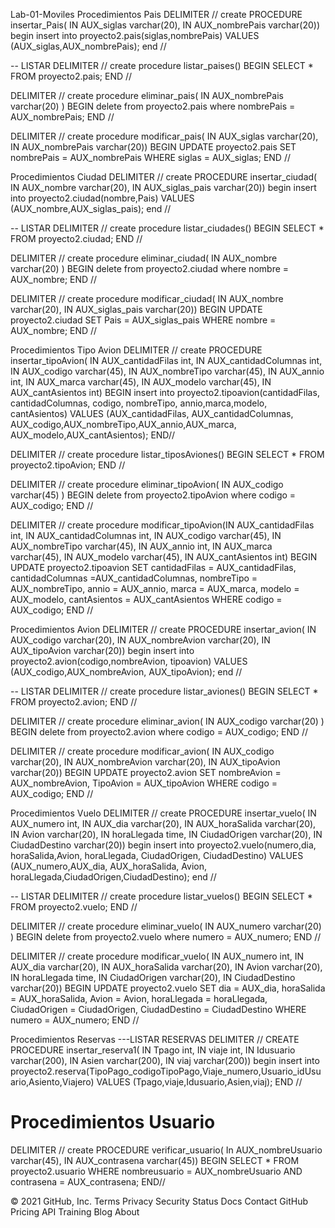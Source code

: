
  
Lab-01-Moviles
Procedimientos Pais
DELIMITER // create PROCEDURE insertar_Pais( IN AUX_siglas varchar(20), IN AUX_nombrePais varchar(20)) begin insert into proyecto2.pais(siglas,nombrePais) VALUES (AUX_siglas,AUX_nombrePais); end //

-- LISTAR DELIMITER // create procedure listar_paises() BEGIN SELECT * FROM proyecto2.pais; END //

DELIMITER // create procedure eliminar_pais( IN AUX_nombrePais varchar(20) ) BEGIN delete from proyecto2.pais where nombrePais = AUX_nombrePais; END //

DELIMITER // create procedure modificar_pais( IN AUX_siglas varchar(20), IN AUX_nombrePais varchar(20)) BEGIN UPDATE proyecto2.pais SET nombrePais = AUX_nombrePais WHERE siglas = AUX_siglas; END //

Procedimientos Ciudad
DELIMITER // create PROCEDURE insertar_ciudad( IN AUX_nombre varchar(20), IN AUX_siglas_pais varchar(20)) begin insert into proyecto2.ciudad(nombre,Pais) VALUES (AUX_nombre,AUX_siglas_pais); end //

-- LISTAR DELIMITER // create procedure listar_ciudades() BEGIN SELECT * FROM proyecto2.ciudad; END //

DELIMITER // create procedure eliminar_ciudad( IN AUX_nombre varchar(20) ) BEGIN delete from proyecto2.ciudad where nombre = AUX_nombre; END //

DELIMITER // create procedure modificar_ciudad( IN AUX_nombre varchar(20), IN AUX_siglas_pais varchar(20)) BEGIN UPDATE proyecto2.ciudad SET Pais = AUX_siglas_pais WHERE nombre = AUX_nombre; END //

Procedimientos Tipo Avion
DELIMITER // create PROCEDURE insertar_tipoAvion( IN AUX_cantidadFilas int, IN AUX_cantidadColumnas int, IN AUX_codigo varchar(45), IN AUX_nombreTipo varchar(45), IN AUX_annio int, IN AUX_marca varchar(45), IN AUX_modelo varchar(45), IN AUX_cantAsientos int) BEGIN insert into proyecto2.tipoavion(cantidadFilas, cantidadColumnas, codigo, nombreTipo, annio,marca,modelo, cantAsientos) VALUES (AUX_cantidadFilas, AUX_cantidadColumnas, AUX_codigo,AUX_nombreTipo,AUX_annio,AUX_marca, AUX_modelo,AUX_cantAsientos); END//

DELIMITER // create procedure listar_tiposAviones() BEGIN SELECT * FROM proyecto2.tipoAvion; END //

DELIMITER // create procedure eliminar_tipoAvion( IN AUX_codigo varchar(45) ) BEGIN delete from proyecto2.tipoAvion where codigo = AUX_codigo; END //

DELIMITER // create procedure modificar_tipoAvion(IN AUX_cantidadFilas int, IN AUX_cantidadColumnas int, IN AUX_codigo varchar(45), IN AUX_nombreTipo varchar(45), IN AUX_annio int, IN AUX_marca varchar(45), IN AUX_modelo varchar(45), IN AUX_cantAsientos int) BEGIN UPDATE proyecto2.tipoavion SET cantidadFilas = AUX_cantidadFilas, cantidadColumnas =AUX_cantidadColumnas, nombreTipo = AUX_nombreTipo, annio = AUX_annio, marca = AUX_marca, modelo = AUX_modelo, cantAsientos = AUX_cantAsientos WHERE codigo = AUX_codigo; END //

Procedimientos Avion
DELIMITER // create PROCEDURE insertar_avion( IN AUX_codigo varchar(20), IN AUX_nombreAvion varchar(20), IN AUX_tipoAvion varchar(20)) begin insert into proyecto2.avion(codigo,nombreAvion, tipoavion) VALUES (AUX_codigo,AUX_nombreAvion, AUX_tipoAvion); end //

-- LISTAR DELIMITER // create procedure listar_aviones() BEGIN SELECT * FROM proyecto2.avion; END //

DELIMITER // create procedure eliminar_avion( IN AUX_codigo varchar(20) ) BEGIN delete from proyecto2.avion where codigo = AUX_codigo; END //

DELIMITER // create procedure modificar_avion( IN AUX_codigo varchar(20), IN AUX_nombreAvion varchar(20), IN AUX_tipoAvion varchar(20)) BEGIN UPDATE proyecto2.avion SET nombreAvion = AUX_nombreAvion, TipoAvion = AUX_tipoAvion WHERE codigo = AUX_codigo; END //

Procedimientos Vuelo
DELIMITER // create PROCEDURE insertar_vuelo( IN AUX_numero int, IN AUX_dia varchar(20), IN AUX_horaSalida varchar(20), IN Avion varchar(20), IN horaLlegada time, IN CiudadOrigen varchar(20), IN CiudadDestino varchar(20)) begin insert into proyecto2.vuelo(numero,dia, horaSalida,Avion, horaLlegada, CiudadOrigen, CiudadDestino) VALUES (AUX_numero,AUX_dia, AUX_horaSalida, Avion, horaLlegada,CiudadOrigen,CiudadDestino); end //

-- LISTAR DELIMITER // create procedure listar_vuelos() BEGIN SELECT * FROM proyecto2.vuelo; END //

DELIMITER // create procedure eliminar_vuelo( IN AUX_numero varchar(20) ) BEGIN delete from proyecto2.vuelo where numero = AUX_numero; END //

DELIMITER // create procedure modificar_vuelo( IN AUX_numero int, IN AUX_dia varchar(20), IN AUX_horaSalida varchar(20), IN Avion varchar(20), IN horaLlegada time, IN CiudadOrigen varchar(20), IN CiudadDestino varchar(20)) BEGIN UPDATE proyecto2.vuelo SET dia = AUX_dia, horaSalida = AUX_horaSalida, Avion = Avion, horaLlegada = horaLlegada, CiudadOrigen = CiudadOrigen, CiudadDestino = CiudadDestino WHERE numero = AUX_numero; END //

Procedimientos Reservas
---LISTAR RESERVAS DELIMITER // CREATE PROCEDURE insertar_reserva1( IN Tpago int, IN viaje int, IN Idusuario varchar(200), IN Asien varchar(200), IN viaj varchar(200)) begin insert into proyecto2.reserva(TipoPago_codigoTipoPago,Viaje_numero,Usuario_idUsuario,Asiento,Viajero) VALUES (Tpago,viaje,Idusuario,Asien,viaj); END //

# Procedimientos Usuario
DELIMITER //
create PROCEDURE verificar_usuario(
In AUX_nombreUsuario varchar(45),
IN AUX_contrasena varchar(45))
BEGIN
SELECT * FROM proyecto2.usuario WHERE nombreusuario = AUX_nombreUsuario  AND contrasena = AUX_contrasena; 
END//


© 2021 GitHub, Inc.
Terms
Privacy
Security
Status
Docs
Contact GitHub
Pricing
API
Training
Blog
About

